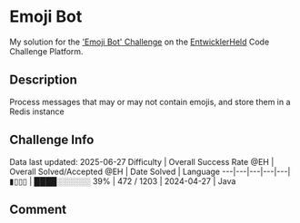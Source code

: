 # Emoji Bot

My solution for the ['Emoji Bot' Challenge](https://platform.entwicklerheld.de/challenge/emoji-bot?technology=Java) on the [EntwicklerHeld](https://platform.entwicklerheld.de/) Code Challenge Platform.

## Description
Process messages that may or may not contain emojis, and store them in a Redis instance

## Challenge Info
Data last updated: 2025-06-27
Difficulty | Overall Success Rate @EH | Overall Solved/Accepted @EH | Date Solved | Language
---|---|---|---|---|
▮▯▯▯ | ████░░░░░░ 39% | 472 / 1203 | 2024-04-27 | Java

## Comment
